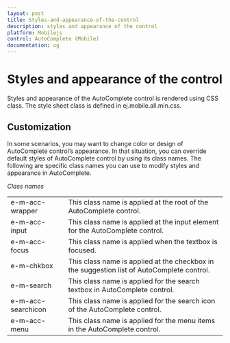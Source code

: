 ```yaml
---
layout: post
title: Styles-and-appearance-of-the-control
description: styles and appearance of the control
platform: Mobilejs
control: AutoComplete (Mobile) 
documentation: ug
---
```


# Styles and appearance of the control

Styles and appearance of the AutoComplete control is rendered using CSS class. The style sheet class is defined in ej.mobile.all.min.css. 

## Customization

In some scenarios, you may want to change color or design of AutoComplete control’s appearance. In that situation, you can override default styles of AutoComplete control by using its class names. The following are specific class names you can use to modify styles and appearance in AutoComplete.

_Class names_

<table>
<tr>
<td>
e-m-acc-wrapper</td><td>
This class name is applied at the root of the AutoComplete control.</td></tr>
<tr>
<td>
e-m-acc-input</td><td>
This class name is applied at the input element for the AutoComplete control.</td></tr>
<tr>
<td>
e-m-acc-focus</td><td>
This class name is applied when the textbox is focused.</td></tr>
<tr>
<td>
e-m-chkbox</td><td>
This class name is applied at the checkbox in the suggestion list of AutoComplete control.</td></tr>
<tr>
<td>
e-m-search</td><td>
This class name is applied for the search textbox in AutoComplete control.</td></tr>
<tr>
<td>
e-m-acc-searchicon</td><td>
This class name is applied for the search icon of the AutoComplete control.</td></tr>
<tr>
<td>
e-m-acc-menu</td><td>
This class name is applied for the menu items in the AutoComplete control.</td></tr>
</table>


